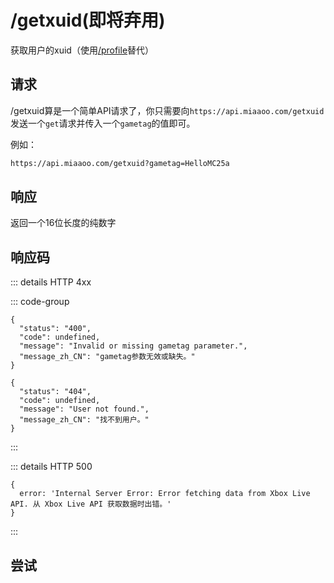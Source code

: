 # /getxuid(即将弃用)

获取用户的xuid（使用[/profile](./profile)替代）

## 请求

/getxuid算是一个简单API请求了，你只需要向`https://api.miaaoo.com/getxuid` 发送一个`get`请求并传入一个`gametag`的值即可。

例如：

```bash
https://api.miaaoo.com/getxuid?gametag=HelloMC25a
```

## 响应

返回一个16位长度的纯数字


## 响应码

::: details HTTP 4xx

::: code-group

```json5 [错误1]
{
  "status": "400",
  "code": undefined,
  "message": "Invalid or missing gametag parameter.",
  "message_zh_CN": "gametag参数无效或缺失。"
}
```

```json5 [错误2]
{
  "status": "404",
  "code": undefined,
  "message": "User not found.",
  "message_zh_CN": "找不到用户。"
}
```

:::

::: details HTTP 500

```json5
{
  error: 'Internal Server Error: Error fetching data from Xbox Live API. 从 Xbox Live API 获取数据时出错。'
}
```

:::


## 尝试

<PostButton url="getxuid" method="GET" body="gametag=MultiMC23" />
